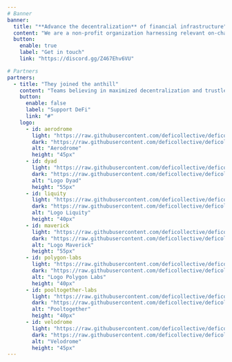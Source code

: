 ```yaml
---
# Banner
banner:
  title: "**Advance the decentralization** of financial infrastructure"
  content: "We are a non-profit organization harnessing relevant on-chain and off-chain resources to support decentralized finance (DeFi) on its mission to transform financial services into a secure, transparent and inclusive public infrastructure."
  button:
    enable: true
    label: "Get in touch"
    link: "https://discord.gg/Z467Ehv6VU"

# Partners
partners:
  - title: "They joined the anthill"
    content: "Teams believing in maximized decentralization and trustless support the DeFi Collective's mission and vision with donations and loans. Join them !"
    button:
      enable: false
      label: "Support DeFi"
      link: "#"
    logo:
      - id: aerodrome
        light: "https://raw.githubusercontent.com/deficollective/deficollective.github.io/main/assets/images/partners/aerodrome-dark.svg"
        dark: "https://raw.githubusercontent.com/deficollective/deficollective.github.io/main/assets/images/partners/aerodrome-light.svg"
        alt: "Aerodrome"
        height: "45px"
      - id: dyad
        light: "https://raw.githubusercontent.com/deficollective/deficollective.github.io/main/assets/images/partners/dyad-light.svg"
        dark: "https://raw.githubusercontent.com/deficollective/deficollective.github.io/main/assets/images/partners/dyad-dark.svg"
        alt: "Logo Dyad"
        height: "55px"
      - id: liquity
        light: "https://raw.githubusercontent.com/deficollective/deficollective.github.io/main/assets/images/partners/liquity-light.svg"
        dark: "https://raw.githubusercontent.com/deficollective/deficollective.github.io/main/assets/images/partners/liquity-dark.svg"
        alt: "Logo Liquity"
        height: "40px"
      - id: maverick
        light: "https://raw.githubusercontent.com/deficollective/deficollective.github.io/main/assets/images/partners/maverick-light.svg"
        dark: "https://raw.githubusercontent.com/deficollective/deficollective.github.io/main/assets/images/partners/maverick-dark.svg"
        alt: "Logo Maverick"
        height: "55px"
      - id: polygon-labs
        light: "https://raw.githubusercontent.com/deficollective/deficollective.github.io/main/assets/images/partners/polygon-labs-light.svg"
        dark: "https://raw.githubusercontent.com/deficollective/deficollective.github.io/main/assets/images/partners/polygon-labs-dark.svg"
        alt: "Logo Polygon Labs"
        height: "40px"
      - id: pooltogether-labs
        light: "https://raw.githubusercontent.com/deficollective/deficollective.github.io/main/assets/images/partners/pooltogether-logo-dark.svg"
        dark: "https://raw.githubusercontent.com/deficollective/deficollective.github.io/main/assets/images/partners/pooltogether-logo.svg"
        alt: "Pooltogether"
        height: "40px"
      - id: velodrome
        light: "https://raw.githubusercontent.com/deficollective/deficollective.github.io/main/assets/images/partners/velodrome-dark.svg"
        dark: "https://raw.githubusercontent.com/deficollective/deficollective.github.io/main/assets/images/partners/velodrome-light.svg"
        alt: "Velodrome"
        height: "45px"
---
```

